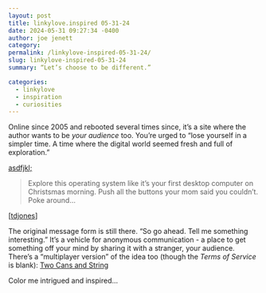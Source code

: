 ```yaml
---
layout: post
title: linkylove.inspired 05-31-24
date: 2024-05-31 09:27:34 -0400
author: joe jenett
category: 
permalink: /linkylove-inspired-05-31-24/
slug: linkylove-inspired-05-31-24
summary: “Let’s choose to be different.”

categories:
  - linkylove
  - inspiration
  - curiosities
---
```

Online since 2005 and rebooted several times since, it’s a site where the author wants to be <em>your audience</em> too. You’re urged to “lose yourself in a simpler time. A time where the digital world seemed fresh and full of exploration.”

<a title="asdfjkl;" href="https://asdfjklsemicolon.com/">asdfjkl;</a>
<blockquote><p>Explore this operating system like it’s your first desktop computer on Christsmas morning. Push all the buttons your mom said you couldn’t. Poke around...</p></blockquote>
[<a href="https://pinboard.in/u:tdjones">tdjones</a>]

The original message form is still there. “So go ahead. Tell me something interesting.” It’s a vehicle for anonymous communication - a place to get something off your mind by sharing it with a stranger, your audience. There’s a “multiplayer version” of the idea too (though the <em>Terms of Service</em> is blank): <a title="Two Cans and String" href="https://twocansandstring.com/">Two Cans and String</a>

Color me intrigued and inspired...




<a style="display:none;" href="https://brid.gy/publish/mastodon"><small>(cross-posted to mastodon)</small></a>
